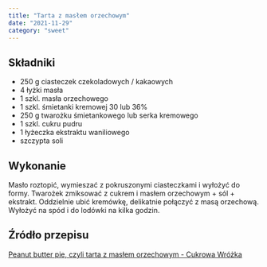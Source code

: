 ```yaml
---
title: "Tarta z masłem orzechowym"
date: "2021-11-29"
category: "sweet"
---
```


## Składniki

- 250 g ciasteczek czekoladowych / kakaowych
- 4 łyżki masła
- 1 szkl. masła orzechowego
- 1 szkl. śmietanki kremowej 30 lub 36%
- 250 g twarożku śmietankowego lub serka kremowego
- 1 szkl. cukru pudru
- 1 łyżeczka ekstraktu waniliowego
- szczypta soli

## Wykonanie

Masło roztopić, wymieszać z pokruszonymi ciasteczkami i wyłożyć do formy. Twarożek zmiksować z cukrem i masłem orzechowym + sól + ekstrakt. Oddzielnie ubić kremówkę, delikatnie połączyć z masą orzechową. Wyłożyć na spód i do lodówki na kilka godzin.

## Źródło przepisu

[Peanut butter pie, czyli tarta z masłem orzechowym - Cukrowa Wróżka](http://www.cukrowawrozka.pl/peanut-butter-pie-czyli-tarta-z-maslem-orzechowym/)
